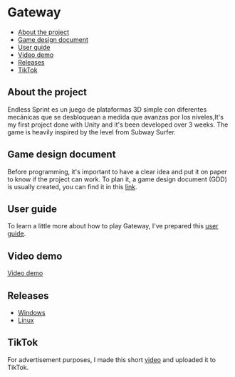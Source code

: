 # Gateway
* [About the project](#about-the-project)
* [Game design document](#game-design-document)
* [User guide](#user-guide)
* [Video demo](#video-demo)
* [Releases](#releases)
* [TikTok](#tiktok)

## About the project
Endless Sprint es un juego de plataformas 3D simple con diferentes mecánicas que se desbloquean a medida que avanzas por los niveles,It's my first project done with Unity and it's been developed over 3 weeks. The game is heavily inspired by the level from
Subway Surfer.

## Game design document
Before programming, it's important to have a clear idea and put it on paper to know if the project can work.
To plan it, a game design document (GDD) is usually created, you can find it in this [link](https://docs.google.com/document/d/1Sn1yyXj_zRRQs_-lQLo9g0iaxPgRMfY6zp2QuZtwxUg/edit?usp=sharing).

## User guide
To learn a little more about how to play Gateway, I've prepared this [user guide](https://docs.google.com/document/d/1xX5tgvdZH4XOAxyChvNm3GN2AJuCp8Z9SMoxh_8uIZA/edit?usp=sharing).

## Video demo
[Video demo](https://drive.google.com/file/d/1O6e_0LFa3nRgI_HUns5qlZgJI3krWJYv/view?usp=sharing)

## Releases
- [Windows]()
- [Linux]()

## TikTok
For advertisement purposes, I made this short [video](https://www.tiktok.com/@user6585235074268/video/7379443788554554656) and uploaded it to TikTok.
